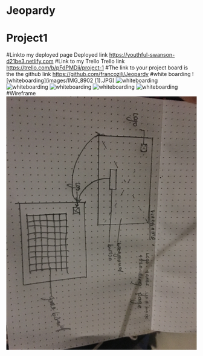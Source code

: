 # Jeopardy
# Project1
#Linkto my deployed page
Deployed link https://youthful-swanson-d21be3.netlify.com
#Link to my Trello
Trello link https://trello.com/b/pFdPMDii/project-1
#The link to your project board is the the github link
https://github.com/francozili/Jeopardy
#white boarding
![whiteboarding](images/IMG_8902 (1).JPG)
![whiteboarding](images/IMG_8903.JPG)
![whiteboarding](images/IMG_8904.JPG)
![whiteboarding](images/IMG_8905.JPG)
![whiteboarding](images/IMG_8906.JPG)
![whiteboarding](images/IMG_8907.JPG)
#Wireframe
![wireframe](images/wireframe.JPG)


